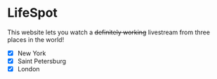 # LifeSpot

This website lets you watch a ~~definitely working~~ livestream from three places in the world!

- [x] New York
- [x] Saint Petersburg
- [x] London